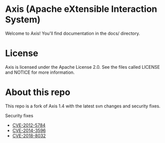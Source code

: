 # Axis (Apache eXtensible Interaction System)

Welcome to Axis!  You'll find documentation in the docs/ directory.

# License

Axis is licensed under the Apache License 2.0. See the files called LICENSE and NOTICE for more information.

# About this repo

This repo is a fork of Axis 1.4 with the latest svn changes and security fixes.

Security fixes

* [CVE-2012-5784](https://nvd.nist.gov/vuln/detail/CVE-2012-5784)
* [CVE-2014-3596](https://nvd.nist.gov/vuln/detail/CVE-2014-3596)
* [CVE-2018-8032](https://nvd.nist.gov/vuln/detail/CVE-2018-8032)




